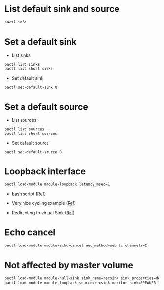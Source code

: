 # List default sink and source

```bash
pactl info
```

# Set a default sink

- List sinks

```bash
pactl list sinks
pactl list short sinks
```

- Set default sink

```bash
pactl set-default-sink 0
```

# Set a default source

- List sources

```bash
pactl list sources
pactl list short sources
```

- Set default source

```
pactl set-default-source 0
```

# Loopback interface

```bash
pactl load-module module-loopback latency_msec=1
```

- bash script ([Ref](https://gist.github.com/iamc/22ec9d65d020c7e09e8abf2d9e210de1))

- Very nice cycling example ([Ref](https://itectec.com/ubuntu/ubuntu-share-an-audio-playback-stream-through-a-live-audio-video-conversation-like-skype/))

- Redirecting to virtual Sink ([Ref](https://unix.stackexchange.com/questions/576785/redirecting-pulseaudio-sink-to-a-virtual-source))

# Echo cancel

```bash
pactl load-module module-echo-cancel aec_method=webrtc channels=2
```

# Not affected by master volume

```bash
pactl load-module module-null-sink sink_name=recsink sink_properties=device.description=RecSink
pactl load-module module-loopback source=recsink.monitor sink=SPEAKER latency_msec=1
```
